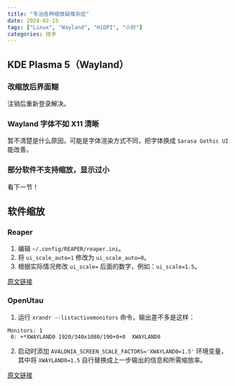 ```yaml
---
title: "专治各种缩放疑难杂症"
date: 2024-02-15
tags: ["Linux", "Wayland", "HiDPI", "小抄"]
categories: 技术
---
```


## KDE Plasma 5（Wayland）

### 改缩放后界面糊
注销后重新登录解决。

### Wayland 字体不如 X11 清晰
暂不清楚是什么原因，可能是字体渲染方式不同，把字体换成 `Sarasa Gothic UI` 能改善。

### 部分软件不支持缩放，显示过小
看下一节！

## 软件缩放

### Reaper

1. 编辑 `~/.config/REAPER/reaper.ini`。  
2. 将 `ui_scale_auto=1` 修改为 `ui_scale_auto=0`。  
3. 根据实际情况修改 `ui_scale=` 后面的数字，例如：`ui_scale=1.5`。  

[原文链接](https://interfacinglinux.com/2024/01/08/installing-reaper-on-linux/)

### OpenUtau

1. 运行 `xrandr --listactivemonitors` 命令，输出差不多是这样：  
```
Monitors: 1
 0: +*XWAYLAND0 1920/340x1080/190+0+0  XWAYLAND0
 ```
2. 启动时添加 `AVALONIA_SCREEN_SCALE_FACTORS='XWAYLAND0=1.5'` 环境变量，其中将 `XWAYLAND0=1.5` 自行替换成上一步输出的信息和所需缩放率。   

[原文链接](https://github.com/stakira/OpenUtau/issues/245)
